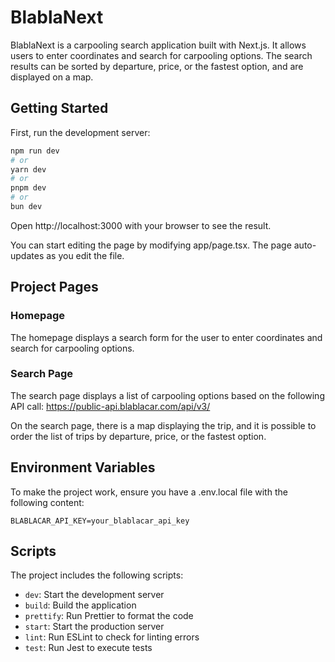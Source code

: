 # BlablaNext

BlablaNext is a carpooling search application built with Next.js. It allows users to enter coordinates and search for carpooling options. The search results can be sorted by departure, price, or the fastest option, and are displayed on a map.

## Getting Started

First, run the development server:

```bash
npm run dev
# or
yarn dev
# or
pnpm dev
# or
bun dev
```

Open http://localhost:3000 with your browser to see the result.

You can start editing the page by modifying app/page.tsx. The page auto-updates as you edit the file.

## Project Pages

### Homepage

The homepage displays a search form for the user to enter coordinates and search for carpooling options.

### Search Page

The search page displays a list of carpooling options based on the following API call: https://public-api.blablacar.com/api/v3/

On the search page, there is a map displaying the trip, and it is possible to order the list of trips by departure, price, or the fastest option.

## Environment Variables

To make the project work, ensure you have a .env.local file with the following content:

```env
BLABLACAR_API_KEY=your_blablacar_api_key
```

## Scripts

The project includes the following scripts:

- `dev`: Start the development server
- `build`: Build the application
- `prettify`: Run Prettier to format the code
- `start`: Start the production server
- `lint`: Run ESLint to check for linting errors
- `test`: Run Jest to execute tests
